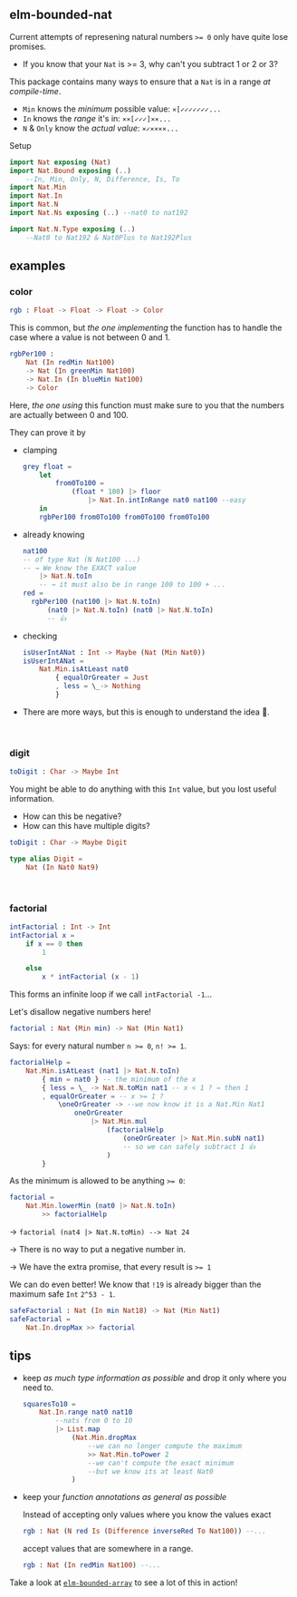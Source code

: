 ## elm-bounded-nat

Current attempts of represening natural numbers `>= 0` only have quite lose promises.

- If you know that your `Nat` is >= 3, why can't you subtract 1 or 2 or 3?

This package contains many ways to ensure that a `Nat` is in a range _at compile-time_.

- `Min` knows the _minimum_ possible value:  `⨯[✓✓✓✓✓✓✓...`
- `In` knows the _range_ it's in:  `⨯⨯[✓✓✓]⨯⨯...`
- `N` & `Only` know the _actual value_: `⨯✓⨯⨯⨯⨯...`

Setup

```elm
import Nat exposing (Nat)
import Nat.Bound exposing (..)
    --In, Min, Only, N, Difference, Is, To
import Nat.Min
import Nat.In
import Nat.N
import Nat.Ns exposing (..) --nat0 to nat192

import Nat.N.Type exposing (..)
    --Nat0 to Nat192 & Nat0Plus to Nat192Plus
```

## examples


### color

```elm
rgb : Float -> Float -> Float -> Color
```

This is common, but _the one implementing_ the function has to handle the case where a value is not between 0 and 1.

```elm
rgbPer100 :
    Nat (In redMin Nat100)
    -> Nat (In greenMin Nat100)
    -> Nat.In (In blueMin Nat100)
    -> Color
```
Here, _the one using_ this function must make sure to you that the numbers are actually between 0 and 100.

They can prove it by

- clamping
  ```elm
  grey float =
      let
          from0To100 =
              (float * 100) |> floor
                  |> Nat.In.intInRange nat0 nat100 --easy
      in
      rgbPer100 from0To100 from0To100 from0To100
  ```
- already knowing
  ```elm
  nat100
  -- of type Nat (N Nat100 ...)
  -- → We know the EXACT value
      |> Nat.N.toIn
      -- → it must also be in range 100 to 100 + ...
  red =
    rgbPer100 (nat100 |> Nat.N.toIn)
        (nat0 |> Nat.N.toIn) (nat0 |> Nat.N.toIn)
        -- 👍
  ```
- checking
  ```elm
  isUserIntANat : Int -> Maybe (Nat (Min Nat0))
  isUserIntANat =
      Nat.Min.isAtLeast nat0
          { equalOrGreater = Just
          , less = \_-> Nothing
          }
  ```

- There are more ways, but this is enough to understand the idea 🙂.

&emsp;


### digit

```elm
toDigit : Char -> Maybe Int
```

You might be able to do anything with this `Int` value, but you lost useful information.

- How can this be negative?
- How can this have multiple digits?

```elm
toDigit : Char -> Maybe Digit

type alias Digit =
    Nat (In Nat0 Nat9)
```

&emsp;


### factorial

```elm
intFactorial : Int -> Int
intFactorial x =
    if x == 0 then
        1

    else
        x * intFactorial (x - 1)
```

This forms an infinite loop if we call `intFactorial -1`...

Let's disallow negative numbers here!

```elm
factorial : Nat (Min min) -> Nat (Min Nat1)
```
Says: for every natural number `n >= 0`, `n! >= 1`.
```elm
factorialHelp =
    Nat.Min.isAtLeast (nat1 |> Nat.N.toIn)
        { min = nat0 } -- the minimum of the x
        { less = \_ -> Nat.N.toMin nat1 -- x < 1 ? → then 1
        , equalOrGreater = -- x >= 1 ?
            \oneOrGreater -> --we now know it is a Nat.Min Nat1
                oneOrGreater
                    |> Nat.Min.mul
                        (factorialHelp
                            (oneOrGreater |> Nat.Min.subN nat1)
                            -- so we can safely subtract 1 👍
                        )
        }
```
As the minimum is allowed to be anything `>= 0`:
```elm
factorial =
    Nat.Min.lowerMin (nat0 |> Nat.N.toIn)
        >> factorialHelp
```

→ `factorial (nat4 |> Nat.N.toMin) --> Nat 24`

→ There is no way to put a negative number in.

→ We have the extra promise, that every result is `>= 1`

We can do even better!
We know that `!19` is already bigger than the maximum safe `Int` `2^53 - 1`.

```elm
safeFactorial : Nat (In min Nat18) -> Nat (Min Nat1)
safeFactorial =
    Nat.In.dropMax >> factorial
```


## tips

- keep _as much type information as possible_ and drop it only where you need to.
    ```elm
    squaresTo10 =
        Nat.In.range nat0 nat10
            --nats from 0 to 10
            |> List.map
                (Nat.Min.dropMax
                    --we can no longer compute the maximum
                    >> Nat.Min.toPower 2
                    --we can't compute the exact minimum
                    --but we know its at least Nat0
                )
    ```
- keep your _function annotations as general as possible_
    
    Instead of accepting only values where you know the values exact
  ```elm
  rgb : Nat (N red Is (Difference inverseRed To Nat100)) --...
  ```
    accept values that are somewhere in a range.
  ```elm
  rgb : Nat (In redMin Nat100) --...
  ```

Take a look at [`elm-bounded-array`][bounded-array] to see a lot of this in action!

[bounded-array]: https://package.elm-lang.org/packages/indique/elm-bounded-array/latest/
